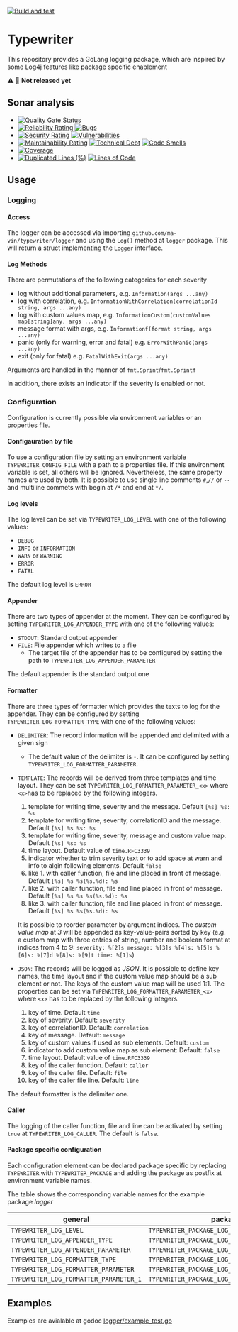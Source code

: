 [![Build and test](https://github.com/Ma-Vin/typewriter/actions/workflows/go-build.yaml/badge.svg)](https://github.com/Ma-Vin/typewriter/actions/workflows/go-build.yaml)

# Typewriter

This repository provides a GoLang logging package, which are inspired by some Log4j features like package specific enablement

:warning: :construction: **Not released yet**

## Sonar analysis

* [![Quality Gate Status](https://sonarcloud.io/api/project_badges/measure?project=ma-vin%3Atypewriter&metric=alert_status)](https://sonarcloud.io/summary/new_code?id=ma-vin%3Atypewriter)
* [![Reliability Rating](https://sonarcloud.io/api/project_badges/measure?project=ma-vin%3Atypewriter&metric=reliability_rating)](https://sonarcloud.io/summary/new_code?id=ma-vin%3Atypewriter)  [![Bugs](https://sonarcloud.io/api/project_badges/measure?project=ma-vin%3Atypewriter&metric=bugs)](https://sonarcloud.io/summary/new_code?id=ma-vin%3Atypewriter)
* [![Security Rating](https://sonarcloud.io/api/project_badges/measure?project=ma-vin%3Atypewriter&metric=security_rating)](https://sonarcloud.io/summary/new_code?id=ma-vin%3Atypewriter)  [![Vulnerabilities](https://sonarcloud.io/api/project_badges/measure?project=ma-vin%3Atypewriter&metric=vulnerabilities)](https://sonarcloud.io/summary/new_code?id=ma-vin%3Atypewriter)
* [![Maintainability Rating](https://sonarcloud.io/api/project_badges/measure?project=ma-vin%3Atypewriter&metric=sqale_rating)](https://sonarcloud.io/summary/new_code?id=ma-vin%3Atypewriter)  [![Technical Debt](https://sonarcloud.io/api/project_badges/measure?project=ma-vin%3Atypewriter&metric=sqale_index)](https://sonarcloud.io/summary/new_code?id=ma-vin%3Atypewriter)  [![Code Smells](https://sonarcloud.io/api/project_badges/measure?project=ma-vin%3Atypewriter&metric=code_smells)](https://sonarcloud.io/summary/new_code?id=ma-vin%3Atypewriter)
* [![Coverage](https://sonarcloud.io/api/project_badges/measure?project=ma-vin%3Atypewriter&metric=coverage)](https://sonarcloud.io/summary/new_code?id=ma-vin%3Atypewriter)
* [![Duplicated Lines (%)](https://sonarcloud.io/api/project_badges/measure?project=ma-vin%3Atypewriter&metric=duplicated_lines_density)](https://sonarcloud.io/summary/new_code?id=ma-vin%3Atypewriter)  [![Lines of Code](https://sonarcloud.io/api/project_badges/measure?project=ma-vin%3Atypewriter&metric=ncloc)](https://sonarcloud.io/summary/new_code?id=ma-vin%3Atypewriter)

## Usage

### Logging

#### Access

The logger can be accessed via importing `github.com/ma-vin/typewriter/logger` and using the `Log()` method at `logger` package. This will return a struct implementing the `Logger` interface.

#### Log Methods

There are permutations of the following categories for each severity

* log without additional parameters, e.g. `Information(args ...any)`
* log with correlation, e.g. `InformationWithCorrelation(correlationId string, args ...any)`
* log with custom values map, e.g. `InformationCustom(customValues map[string]any, args ...any)`
* message format with args, e.g. `Informationf(format string, args ...any)`
* panic (only for warning, error and fatal) e.g. `ErrorWithPanic(args ...any)`
* exit (only for fatal) e.g. `FatalWithExit(args ...any)`

Arguments are handled in the manner of `fmt.Sprint`/`fmt.Sprintf`

In addition, there exists an indicator if the severity is enabled or not.

### Configuration

Configuration is currently possible via environment variables or an properties file.

#### Configauration by file

To use a configuration file by setting an environment variable `TYPEWRITER_CONFIG_FILE` with a path to a properties file.
If this environment variable is set, all others will be ignored. Nevertheless, the same property names are used by both.
It is possible to use single line comments `#`,`//` or `--` and multiline commets with begin at `/*` and end at `*/`.

#### Log levels

The log level can be set via `TYPEWRITER_LOG_LEVEL` with one of the following values:

* `DEBUG`
* `INFO` or `INFORMATION`
* `WARN` or `WARNING`
* `ERROR`
* `FATAL`

The default log level is `ERROR`

#### Appender

There are two types of appender at the moment. They can be configured by setting `TYPEWRITER_LOG_APPENDER_TYPE` with one of the following values:

* `STDOUT`: Standard output appender
* `FILE`: File appender which writes to a file
  * The target file of the appender has to be configured by setting the path to `TYPEWRITER_LOG_APPENDER_PARAMETER`  

The default appender is the standard output one

#### Formatter

There are three types of formatter which provides the texts to log for the appender. They can be configured by setting `TYPEWRITER_LOG_FORMATTER_TYPE` with one of the following values:

* `DELIMITER`: The record information will be appended and delimited with a given sign
  * The default value of the delimiter is ` - `. It can be configured by setting `TYPEWRITER_LOG_FORMATTER_PARAMETER`.
* `TEMPLATE`: The records will be derived from three templates and time layout. They can be set `TYPEWRITER_LOG_FORMATTER_PARAMETER_<x>` where `<x>`has to be replaced by the following integers.
  1. template for writing time, severity and the message. Default `[%s] %s: %s`
  2. template for writing time, severity, correlationID and the message. Default `[%s] %s %s: %s`
  3. template for writing time, severity, message and custom value map. Default `[%s] %s: %s`
  4. time layout. Default value of `time.RFC3339`
  5. indicator whether to trim severity text or to add space at warn and info to algin following elements. Default `false`
  6. like 1. with caller function, file and line placed in front of message. Default `[%s] %s %s(%s.%d): %s`
  7. like 2. with caller function, file and line placed in front of message. Default `[%s] %s %s %s(%s.%d): %s`
  8. like 3. with caller function, file and line placed in front of message. Default `[%s] %s %s(%s.%d): %s`

  It is possible to reorder parameter by argument indices. The *custom value map* at *3* will be appended as key-value-pairs sorted by key (e.g. a custom map with three entries of string, number and boolean format at indices from 4 to 9: `severity: %[2]s message: %[3]s %[4]s: %[5]s %[6]s: %[7]d %[8]s: %[9]t time: %[1]s`)
* `JSON`: The records will be logged as *JSON*. It is possible to define key names, the time layout and if the custom value map should be a sub element or not. The keys of the custom value map will be used 1:1. The properties can be set via `TYPEWRITER_LOG_FORMATTER_PARAMETER_<x>` where `<x>` has to be replaced by the following integers.
  1. key of time. Default `time`
  2. key of severity. Default: `severity`
  3. key of correlationID. Default: `correlation`
  4. key of message. Default:  `message`
  5. key of custom values if used as sub elements. Default: `custom`
  6. indicator to add custom value map as sub element: Default: `false`
  7. time layout. Default value of `time.RFC3339`
  8. key of the caller function. Default: `caller`
  9. key of the caller file. Default: `file`
  10. key of the caller file line. Default: `line`

The default formatter is the delimiter one.

#### Caller

The logging of the caller function, file and line can be activated by setting `true` at `TYPEWRITER_LOG_CALLER`. The default is `false`.

#### Package specific configuration

Each configuration element can be declared package specific by replacing `TYPEWRITER` with `TYPEWRITER_PACKAGE` and adding the package as postfix at environment variable names.

The table shows the corresponding variable names for the example package *logger*

| general                                | package specific                                      |
|----------------------------------------|-------------------------------------------------------|
| `TYPEWRITER_LOG_LEVEL`                 | `TYPEWRITER_PACKAGE_LOG_LEVEL_LOGGER`                 |
| `TYPEWRITER_LOG_APPENDER_TYPE`         | `TYPEWRITER_PACKAGE_LOG_APPENDER_TYPE_LOGGER`         |
| `TYPEWRITER_LOG_APPENDER_PARAMETER`    | `TYPEWRITER_PACKAGE_LOG_APPENDER_PARAMETER_LOGGER`    |
| `TYPEWRITER_LOG_FORMATTER_TYPE`        | `TYPEWRITER_PACKAGE_LOG_FORMATTER_TYPE_LOGGER`        |
| `TYPEWRITER_LOG_FORMATTER_PARAMETER`   | `TYPEWRITER_PACKAGE_LOG_FORMATTER_PARAMETER_LOGGER`   |
| `TYPEWRITER_LOG_FORMATTER_PARAMETER_1` | `TYPEWRITER_PACKAGE_LOG_FORMATTER_PARAMETER_LOGGER_1` |

## Examples

Examples are avialable at godoc [logger/example_test.go](logger/example_test.go)
